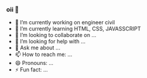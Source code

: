 ### oii 👋


- 🔭 I’m currently working on engineer civil
- 🌱 I’m currently learning HTML, CSS, JAVASSCRIPT
- 👯 I’m looking to collaborate on ...
- 🤔 I’m looking for help with ...
- 💬 Ask me about ...
- 📫 How to reach me: ...
- 😄 Pronouns: ...
- ⚡ Fun fact: ...

